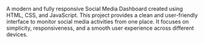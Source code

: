 A modern and fully responsive Social Media Dashboard created using HTML, CSS, and JavaScript. This project provides a clean and user-friendly interface to monitor social media activities from one place. It focuses on simplicity, responsiveness, and a smooth user experience across different devices.
